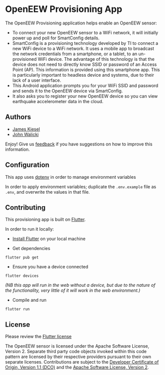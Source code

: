 # OpenEEW Provisioning App

The OpenEEW Provisioning application helps enable an OpenEEW sensor:
- To connect your new OpenEEW sensor to a WiFi network, it will initially power up and poll for SmartConfig details.
- SmartConfig is a provisioning technology developed by TI to connect a new WiFi device to a WiFi network. It uses a mobile app to broadcast the network credentials from a smartphone, or a tablet, to an un-provisioned WiFi device. The advantage of this technology is that the device does not need to directly know SSID or password of an Access Point (AP). This information is provided using this smartphone app. This is particularly important to headless device and systems, due to their lack of a user interface.
- This Android application prompts you for your WiFi SSID and password and sends it to the OpenEEW device via SmartConfig.
- It also asks you to register your new OpenEEW device so you can view earthquake accelerometer data in the cloud.

## Authors
- [James Kiesel](http://github.com/gdpelican)
- [John Walicki](https://github.com/johnwalicki/)

Enjoy! Give us [feedback](https://github.com/openeew/openeew-provisioner/issues) if you have suggestions on how to improve this information.

## Configuration

This app uses [dotenv](https://pub.dev/packages/flutter_dotenv) in order to manage environment variables

In order to apply environment variables; duplicate the `.env.example` file as `.env`, and overwrite the values in that file.

## Contributing

This provisioning app is built on [Flutter](https://flutter.dev/).

In order to run it locally:
- [Install Flutter](https://flutter.dev/docs/get-started/install) on your local machine

- Get dependencies
```
flutter pub get
```
- Ensure you have a device connected
```
flutter devices
```
_(NB this app will run in the web without a device, but due to the nature of the functionality, very little of it will work in the web environment.)_

- Compile and run
```
flutter run
```

## License

Please review the [Flutter license](https://github.com/flutter/flutter/blob/master/LICENSE)

The OpenEEW sensor is licensed under the Apache Software License, Version 2. Separate third party code objects invoked within this code pattern are licensed by their respective providers pursuant to their own separate licenses. Contributions are subject to the [Developer Certificate of Origin, Version 1.1 (DCO)](https://developercertificate.org/) and the [Apache Software License, Version 2](http://www.apache.org/licenses/LICENSE-2.0.txt).
